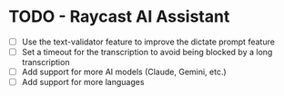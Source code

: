# TODO - Raycast AI Assistant

- [ ] Use the text-validator feature to improve the dictate prompt feature
- [ ] Set a timeout for the transcription to avoid being blocked by a long transcription
- [ ] Add support for more AI models (Claude, Gemini, etc.)
- [ ] Add support for more languages